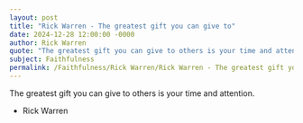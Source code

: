 ```yaml
---
layout: post
title: "Rick Warren - The greatest gift you can give to"
date: 2024-12-28 12:00:00 -0000
author: Rick Warren
quote: "The greatest gift you can give to others is your time and attention."
subject: Faithfulness
permalink: /Faithfulness/Rick Warren/Rick Warren - The greatest gift you can give to
---
```


The greatest gift you can give to others is your time and attention.

- Rick Warren
